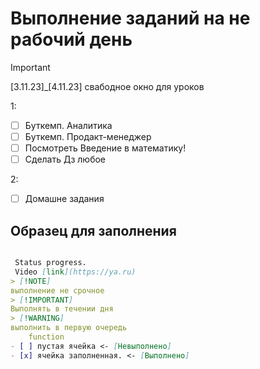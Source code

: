 # Выполнение заданий на не рабочий день

> [!IMPORTANT]
[3.11.23]_[4.11.23] свабодное окно для уроков

 1:

- [ ] Буткемп. Аналитика
- [ ] Буткемп. Продакт-менеджер
- [ ] Посмотреть Введение в математику!
- [ ] Сделать Дз любое

2:

- [ ] Домашне задания

## Образец для заполнения

```md

 Status progress. 
 Vidеo [link](https://ya.ru)
> [!NOTE]
выполнение не срочное 
> [!IMPORTANT]
Выполнять в течении дня
> [!WARNING]
выполнить в первую очередь
    function
- [ ] пустая ячейка <- [Невыполнено]
- [x] ячейка заполненная. <- [Выполнено]

```
